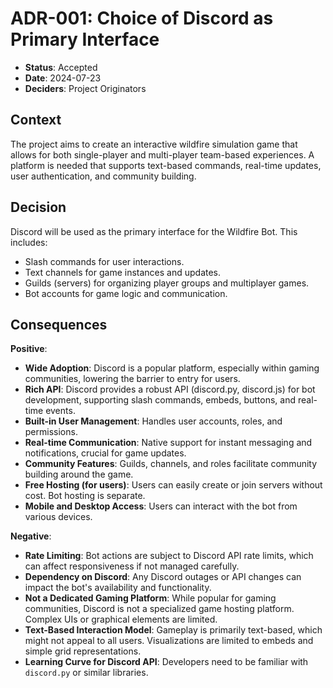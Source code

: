 # ADR-001: Choice of Discord as Primary Interface

*   **Status**: Accepted
*   **Date**: 2024-07-23
*   **Deciders**: Project Originators

## Context

The project aims to create an interactive wildfire simulation game that allows for both single-player and multi-player team-based experiences. A platform is needed that supports text-based commands, real-time updates, user authentication, and community building.

## Decision

Discord will be used as the primary interface for the Wildfire Bot. This includes:
*   Slash commands for user interactions.
*   Text channels for game instances and updates.
*   Guilds (servers) for organizing player groups and multiplayer games.
*   Bot accounts for game logic and communication.

## Consequences

**Positive**:
*   **Wide Adoption**: Discord is a popular platform, especially within gaming communities, lowering the barrier to entry for users.
*   **Rich API**: Discord provides a robust API (discord.py, discord.js) for bot development, supporting slash commands, embeds, buttons, and real-time events.
*   **Built-in User Management**: Handles user accounts, roles, and permissions.
*   **Real-time Communication**: Native support for instant messaging and notifications, crucial for game updates.
*   **Community Features**: Guilds, channels, and roles facilitate community building around the game.
*   **Free Hosting (for users)**: Users can easily create or join servers without cost. Bot hosting is separate.
*   **Mobile and Desktop Access**: Users can interact with the bot from various devices.

**Negative**:
*   **Rate Limiting**: Bot actions are subject to Discord API rate limits, which can affect responsiveness if not managed carefully.
*   **Dependency on Discord**: Any Discord outages or API changes can impact the bot's availability and functionality.
*   **Not a Dedicated Gaming Platform**: While popular for gaming communities, Discord is not a specialized game hosting platform. Complex UIs or graphical elements are limited.
*   **Text-Based Interaction Model**: Gameplay is primarily text-based, which might not appeal to all users. Visualizations are limited to embeds and simple grid representations.
*   **Learning Curve for Discord API**: Developers need to be familiar with `discord.py` or similar libraries.
